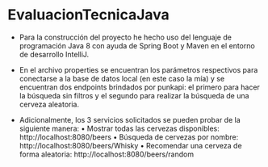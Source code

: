 # EvaluacionTecnicaJava

- Para la construcción del proyecto he hecho uso del lenguaje de programación Java 8 con ayuda de Spring Boot y Maven en el entorno de desarrollo IntelliJ.

- En el archivo properties se encuentran los parámetros respectivos para conectarse a la base de datos local (en este caso la mía) y se encuentran dos endpoints brindados por punkapi: el primero para hacer la búsqueda sin filtros y el segundo para realizar la búsqueda de una cerveza aleatoria.

- Adicionalmente, los 3 servicios solicitados se pueden probar de la siguiente manera: 
  •	Mostrar todas las cervezas disponibles: http://localhost:8080/beers
  •	Búsqueda de cervezas por nombre: http://localhost:8080/beers/Whisky
  •	Recomendar una cerveza de forma aleatoria: http://localhost:8080/beers/random
